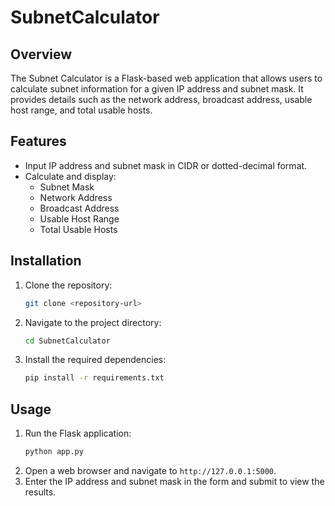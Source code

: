 # SubnetCalculator

## Overview
The Subnet Calculator is a Flask-based web application that allows users to calculate subnet information for a given IP address and subnet mask. It provides details such as the network address, broadcast address, usable host range, and total usable hosts.

## Features
- Input IP address and subnet mask in CIDR or dotted-decimal format.
- Calculate and display:
  - Subnet Mask
  - Network Address
  - Broadcast Address
  - Usable Host Range
  - Total Usable Hosts

## Installation
1. Clone the repository:
   ```bash
   git clone <repository-url>
   ```
2. Navigate to the project directory:
   ```bash
   cd SubnetCalculator
   ```
3. Install the required dependencies:
   ```bash
   pip install -r requirements.txt
   ```

## Usage
1. Run the Flask application:
   ```bash
   python app.py
   ```
2. Open a web browser and navigate to `http://127.0.0.1:5000`.
3. Enter the IP address and subnet mask in the form and submit to view the results.

